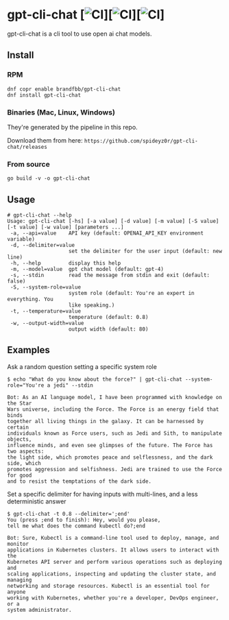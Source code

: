 # gpt-cli-chat [![CI](https://github.com/spideyz0r/gpt-cli-chat/workflows/gotester/badge.svg)][![CI](https://github.com/spideyz0r/gpt-cli-chat/workflows/goreleaser/badge.svg)][![CI](https://github.com/spideyz0r/gpt-cli-chat/workflows/rpm-builder/badge.svg)]
gpt-cli-chat is a cli tool to use open ai chat models.

## Install

### RPM
```
dnf copr enable brandfbb/gpt-cli-chat
dnf install gpt-cli-chat
```

### Binaries (Mac, Linux, Windows)
They're generated by the pipeline in this repo.

Download them from here: `https://github.com/spideyz0r/gpt-cli-chat/releases`

### From source
```
go build -v -o gpt-cli-chat
```

## Usage
```
# gpt-cli-chat --help
Usage: gpt-cli-chat [-hs] [-a value] [-d value] [-m value] [-S value] [-t value] [-w value] [parameters ...]
 -a, --api=value    API key (default: OPENAI_API_KEY environment variable)
 -d, --delimiter=value
                    set the delimiter for the user input (default: new line)
 -h, --help         display this help
 -m, --model=value  gpt chat model (default: gpt-4)
 -s, --stdin        read the message from stdin and exit (default: false)
 -S, --system-role=value
                    system role (default: You're an expert in everything. You
                    like speaking.)
 -t, --temperature=value
                    temperature (default: 0.8)
 -w, --output-width=value
                    output width (default: 80)
```

## Examples
Ask a random question setting a specific system role
```
$ echo "What do you know about the force?" | gpt-cli-chat --system-role="You're a jedi" --stdin

Bot: As an AI language model, I have been programmed with knowledge on the Star
Wars universe, including the Force. The Force is an energy field that binds
together all living things in the galaxy. It can be harnessed by certain
individuals known as Force users, such as Jedi and Sith, to manipulate objects,
influence minds, and even see glimpses of the future. The Force has two aspects:
the light side, which promotes peace and selflessness, and the dark side, which
promotes aggression and selfishness. Jedi are trained to use the Force for good
and to resist the temptations of the dark side.

```

Set a specific delimiter for having inputs with multi-lines, and a less deterministic answer
```
$ gpt-cli-chat -t 0.8 --delimiter=';end'
You (press ;end to finish): Hey, would you please,
tell me what does the command kubectl do?;end

Bot: Sure, Kubectl is a command-line tool used to deploy, manage, and monitor
applications in Kubernetes clusters. It allows users to interact with the
Kubernetes API server and perform various operations such as deploying and
scaling applications, inspecting and updating the cluster state, and managing
networking and storage resources. Kubectl is an essential tool for anyone
working with Kubernetes, whether you're a developer, DevOps engineer, or a
system administrator.

```
